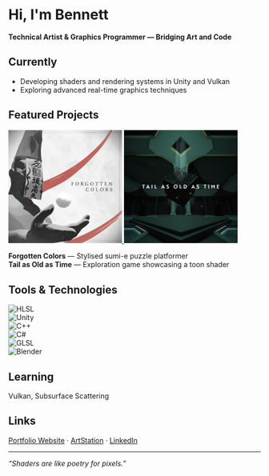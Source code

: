# Hi, I'm Bennett  

**Technical Artist & Graphics Programmer — Bridging Art and Code**  

## Currently
- Developing shaders and rendering systems in Unity and Vulkan  
- Exploring advanced real-time graphics techniques  

## Featured Projects

<p float="left">
  <a href="https://felipe-lucas.itch.io/forgotten-colors">
    <img src="assets/featured/forgotten-colors-thumbnail.png" alt="Forgotten Colors" width="45%"/>
  </a>
  <a href="https://bentobaux.itch.io/tail-as-old-as-time">
    <img src="assets/featured/tail-thumbnail.png" alt="Tail as Old as Time" width="45%"/>
  </a>
</p>

**Forgotten Colors** — Stylised sumi-e puzzle platformer  
**Tail as Old as Time** — Exploration game showcasing a toon shader  



## Tools & Technologies
![HLSL](https://img.shields.io/badge/HLSL-1f425f?logo=shaderlab&logoColor=white)  
![Unity](https://img.shields.io/badge/Unity-100000?logo=unity&logoColor=white)  
![C++](https://img.shields.io/badge/C++-00599C?logo=cplusplus&logoColor=white)  
![C#](https://img.shields.io/badge/C%23-239120?logo=c-sharp&logoColor=white)  
![GLSL](https://img.shields.io/badge/GLSL-FF6600?logo=opengl&logoColor=white)  
![Blender](https://img.shields.io/badge/Blender-F5792A?logo=blender&logoColor=white)  

## Learning
Vulkan, Subsurface Scattering  

## Links
[Portfolio Website](https://bentobaux.github.io) · [ArtStation](https://artstation.com/bentobaux) · [LinkedIn](https://linkedin.com/in/bennettpoh)  

---
*“Shaders are like poetry for pixels.”*  
